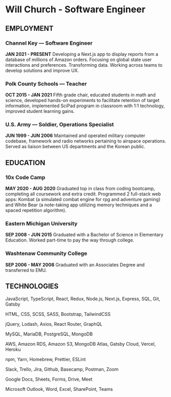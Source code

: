 # Will Church - Software Engineer
## EMPLOYMENT 
### Channel Key — Software Engineer 
**JAN 2021 - PRESENT** Developing a Next.js app to display reports from a database of millions of Amazon orders. Focusing on global state user interactions and preferences. Transforming data. Working across teams to develop solutions and improve UX.

### Polk County Schools — Teacher
**OCT 2015 - JAN 2021** Fifth grade chair, educated students in math and science, developed hands-on experiments to facilitate retention of target information, implemented SciPad program in classroom with 1:1 technology, improved student learning gains.

### U.S. Army — Soldier, Operations Specialist
**JUN 1999 - JUN 2006** Maintained and operated military computer codebase, framework and radio networks pertaining to airspace operations.  Served as liaison between US departments and the Korean public.

## EDUCATION 
### 10x Code Camp
**MAY 2020 - AUG 2020** Graduated top in class from coding bootcamp, completing all coursework and extra credit. Programmed 2 full-stack web apps: Kombat (a simulated combat engine for rpg and adventure gaming) and White Bear (a note-taking app utilizing memory techniques and a spaced repetition algorithm).

### Eastern Michigan University
**SEP 2008 - JUN 2015** Graduated with a Bachelor of Science in Elementary Education. Worked part-time to pay the way through college.

### Washtenaw Community College
**SEP 2006 - MAY 2008** Graduated with an Associates Degree and transferred to EMU.

## TECHNOLOGIES
JavaScript, TypeScript, React, Redux, Node.js, Next.js, Express, SQL, Git, Gatsby

HTML, CSS, SCSS, SASS, Bootstrap, TailwindCSS

jQuery, Lodash, Axios, React Router, GraphQL

MySQL, MariaDB, PostgreSQL, MongoDB

AWS, Amazon RDS, Amazon S3, MongoDB Atlas, Gatsby Cloud, Vercel, Heroku

npm, Yarn, Homebrew, Prettier, ESLint

Slack, Trello, Jira, Github, Basecamp, Postman, Zoom

Google Docs, Sheets, Forms, Drive, Meet

Microsoft Outlook, Word, Excel, SharePoint, Teams
